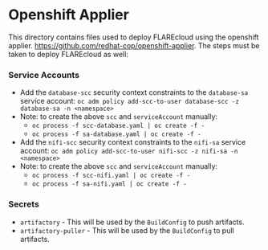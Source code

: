 # Openshift Applier
This directory contains files used to deploy FLAREcloud using the openshift applier.
https://github.com/redhat-cop/openshift-applier. The steps must be taken to deploy
FLAREcloud as well:

### Service Accounts
- Add the `database-scc` security context constraints to the `database-sa` service account: 
`oc adm policy add-scc-to-user database-scc -z database-sa -n <namespace>`
- Note: to create the above `scc` and `serviceAccount` manually:
    - `oc process -f scc-database.yaml | oc create -f -`
    - `oc process -f sa-database.yaml | oc create -f -`
- Add the `nifi-scc` security context constraints to the `nifi-sa` service account: 
`oc adm policy add-scc-to-user nifi-scc -z nifi-sa -n <namespace>`
- Note: to create the above `scc` and `serviceAccount` manually:
    - `oc process -f scc-nifi.yaml | oc create -f -`
    - `oc process -f sa-nifi.yaml | oc create -f -`

### Secrets
- `artifactory` - This will be used by the `BuildConfig` to push artifacts.
- `artifactory-puller` -  This will be used by the `BuildConfig` to pull artifacts.
